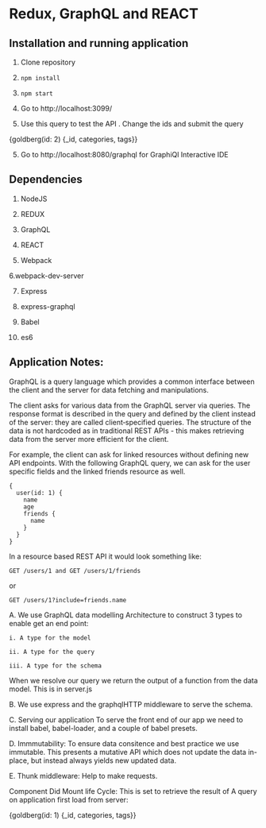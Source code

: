 # Redux, GraphQL and REACT

## Installation and running application
1. Clone repository

2. ```npm install```

3. ```npm start```

4. Go to http://localhost:3099/

5. Use this query to test the API . Change the ids and submit the query

{goldberg(id: 2) {_id, categories, tags}}

5. Go to http://localhost:8080/graphql for GraphiQl Interactive IDE


## Dependencies

1. NodeJS

2. REDUX

3. GraphQL

4. REACT

5. Webpack

6.webpack-dev-server

7. Express

8. express-graphql

9. Babel

10. es6


## Application Notes:

GraphQL is a query language which provides a common interface between the client and the server for data fetching and manipulations.

The client asks for various data from the GraphQL server via queries. The response format is described in the query and defined by the client instead of the server: they are called client‐specified queries. 
The structure of the data is not hardcoded as in traditional REST APIs - this makes retrieving data from the server more efficient for the client.


For example, the client can ask for linked resources without defining new API endpoints. With the following GraphQL query, we can ask for the user specific fields and the linked friends resource as well.

```
{
  user(id: 1) {
    name
    age
    friends {
      name
    }
  }
}

```


In a resource based REST API it would look something like:

```
GET /users/1 and GET /users/1/friends  

```

or

```
GET /users/1?include=friends.name 

``` 

A. We use GraphQL data modelling Architecture to construct 3 types to enable get an end point:

```
i. A type for the model

ii. A type for the query

iii. A type for the schema

```

When we resolve our query we return the output of a function from the data model. This is in server.js


B. We use express and the graphqlHTTP middleware to serve the schema.

C. Serving our application
To serve the front end of our app we need to install babel, babel-loader, and a couple of babel presets.

D. Immmutability: 
To ensure data consitence and best practice we use immutable.  This presents a mutative API which does not update the data in-place, but instead always yields new updated data.

E. Thunk middleware:
Help  to make  requests.

Component Did Mount life Cycle: 
This is set to retrieve the result of A query on application first load from server: 

{goldberg(id: 1) {_id, categories, tags}}

